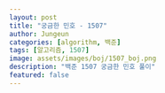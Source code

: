 ```yaml
---
layout: post
title: "궁금한 민호 - 1507"
author: Jungeun
categories: [algorithm, 백준]
tags: [알고리즘, 1507]
image: assets/images/boj/1507_boj.png
description: "백준 1507 궁금한 민호 풀이"
featured: false
---
```


<script src="https://gist.github.com/JungeunKwon/fe8e18ee06a1bcb3c93515cb716b3587.js"></script>

